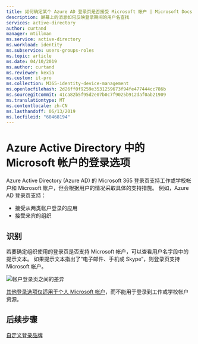 ```yaml
---
title: 如何确定某个 Azure AD 登录页是否接受 Microsoft 帐户 | Microsoft Docs
description: 屏幕上的消息如何反映登录期间的用户名查找
services: active-directory
author: curtand
manager: mtillman
ms.service: active-directory
ms.workload: identity
ms.subservice: users-groups-roles
ms.topic: article
ms.date: 04/10/2019
ms.author: curtand
ms.reviewer: kexia
ms.custom: it-pro
ms.collection: M365-identity-device-management
ms.openlocfilehash: 2d26ff0f9259e3531259673f94fe477444cc786b
ms.sourcegitcommit: 41ca82b5f95d2e07b0c7f9025b912daf0ab21909
ms.translationtype: MT
ms.contentlocale: zh-CN
ms.lasthandoff: 06/13/2019
ms.locfileid: "60468194"
---
```

# <a name="sign-in-options-for-microsoft-accounts-in-azure-active-directory"></a>Azure Active Directory 中的 Microsoft 帐户的登录选项

Azure Active Directory (Azure AD) 的 Microsoft 365 登录页支持工作或学校帐户和 Microsoft 帐户，但会根据用户的情况采取具体的支持措施。 例如，Azure AD 登录页支持：

* 接受从两类帐户登录的应用
* 接受来宾的组织

## <a name="identification"></a>识别
若要确定组织使用的登录页是否支持 Microsoft 帐户，可以查看用户名字段中的提示文本。 如果提示文本指出了“电子邮件、手机或 Skype”，则登录页支持 Microsoft 帐户。

![帐户登录页之间的差异](./media/signin-account-support/ui-prompt.png)

[其他登录选项仅适用于个人 Microsoft 帐户](https://azure.microsoft.com/updates/microsoft-account-signin-options/ )，而不能用于登录到工作或学校帐户资源。

## <a name="next-steps"></a>后续步骤

[自定义登录品牌](../fundamentals/add-custom-domain.md)